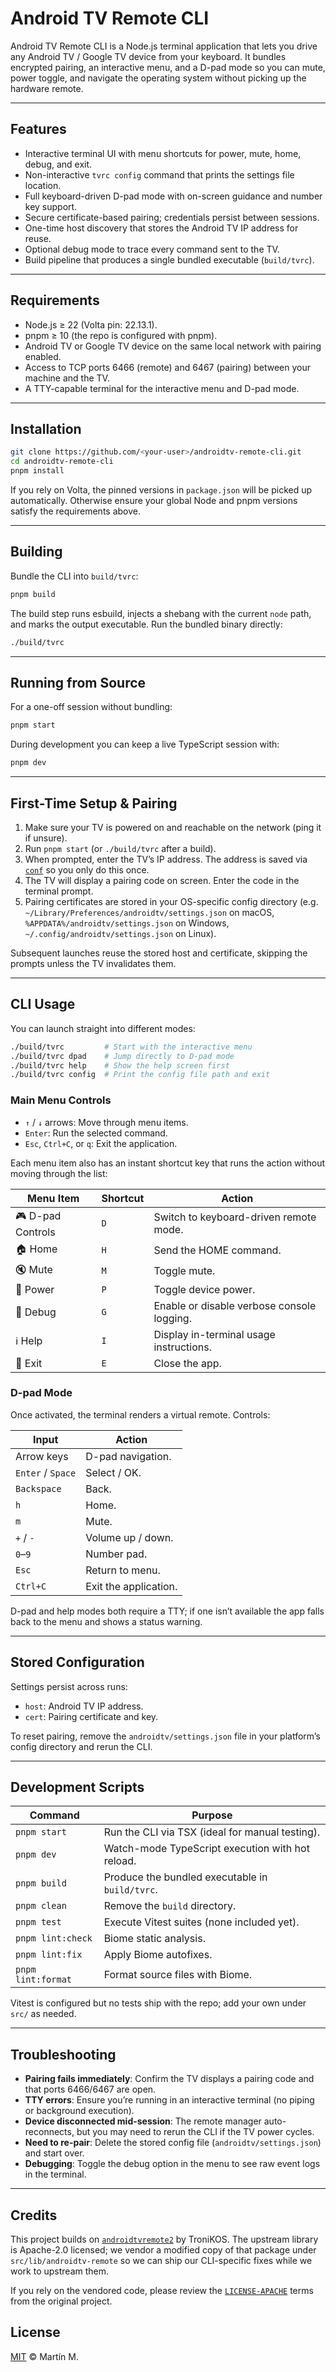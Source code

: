 # Android TV Remote CLI

Android TV Remote CLI is a Node.js terminal application that lets you drive any Android TV / Google TV device from your keyboard. It bundles encrypted pairing, an interactive menu, and a D-pad mode so you can mute, power toggle, and navigate the operating system without picking up the hardware remote.

---

## Features

- Interactive terminal UI with menu shortcuts for power, mute, home, debug, and exit.
- Non-interactive `tvrc config` command that prints the settings file location.
- Full keyboard-driven D-pad mode with on-screen guidance and number key support.
- Secure certificate-based pairing; credentials persist between sessions.
- One-time host discovery that stores the Android TV IP address for reuse.
- Optional debug mode to trace every command sent to the TV.
- Build pipeline that produces a single bundled executable (`build/tvrc`).

---

## Requirements

- Node.js ≥ 22 (Volta pin: 22.13.1).
- pnpm ≥ 10 (the repo is configured with pnpm).
- Android TV or Google TV device on the same local network with pairing enabled.
- Access to TCP ports 6466 (remote) and 6467 (pairing) between your machine and the TV.
- A TTY-capable terminal for the interactive menu and D-pad mode.

---

## Installation

```bash
git clone https://github.com/<your-user>/androidtv-remote-cli.git
cd androidtv-remote-cli
pnpm install
```

If you rely on Volta, the pinned versions in `package.json` will be picked up automatically. Otherwise ensure your global Node and pnpm versions satisfy the requirements above.

---

## Building

Bundle the CLI into `build/tvrc`:

```bash
pnpm build
```

The build step runs esbuild, injects a shebang with the current `node` path, and marks the output executable. Run the bundled binary directly:

```bash
./build/tvrc
```

---

## Running from Source

For a one-off session without bundling:

```bash
pnpm start
```

During development you can keep a live TypeScript session with:

```bash
pnpm dev
```

---

## First-Time Setup & Pairing

1. Make sure your TV is powered on and reachable on the network (ping it if unsure).
2. Run `pnpm start` (or `./build/tvrc` after a build).
3. When prompted, enter the TV’s IP address. The address is saved via [`conf`](https://github.com/sindresorhus/conf) so you only do this once.
4. The TV will display a pairing code on screen. Enter the code in the terminal prompt.
5. Pairing certificates are stored in your OS-specific config directory (e.g. `~/Library/Preferences/androidtv/settings.json` on macOS, `%APPDATA%/androidtv/settings.json` on Windows, `~/.config/androidtv/settings.json` on Linux).

Subsequent launches reuse the stored host and certificate, skipping the prompts unless the TV invalidates them.

---

## CLI Usage

You can launch straight into different modes:

```bash
./build/tvrc         # Start with the interactive menu
./build/tvrc dpad    # Jump directly to D-pad mode
./build/tvrc help    # Show the help screen first
./build/tvrc config  # Print the config file path and exit
```

### Main Menu Controls

- `↑` / `↓` arrows: Move through menu items.
- `Enter`: Run the selected command.
- `Esc`, `Ctrl+C`, or `q`: Exit the application.

Each menu item also has an instant shortcut key that runs the action without moving through the list:

| Menu Item        | Shortcut | Action                                         |
| ---------------- | -------- | ---------------------------------------------- |
| 🎮 D-pad Controls | `D`      | Switch to keyboard-driven remote mode.        |
| 🏠 Home           | `H`      | Send the HOME command.                         |
| 🔇 Mute           | `M`      | Toggle mute.                                   |
| 🔌 Power          | `P`      | Toggle device power.                           |
| 🐞 Debug          | `G`      | Enable or disable verbose console logging.     |
| ℹ️ Help           | `I`      | Display in-terminal usage instructions.        |
| 🚪 Exit           | `E`      | Close the app.                                 |

### D-pad Mode

Once activated, the terminal renders a virtual remote. Controls:

| Input            | Action                     |
| ---------------- | -------------------------- |
| Arrow keys       | D-pad navigation.          |
| `Enter` / `Space`| Select / OK.               |
| `Backspace`      | Back.                      |
| `h`              | Home.                      |
| `m`              | Mute.                      |
| `+` / `-`        | Volume up / down.          |
| `0`–`9`          | Number pad.                |
| `Esc`            | Return to menu.            |
| `Ctrl+C`         | Exit the application.      |

D-pad and help modes both require a TTY; if one isn’t available the app falls back to the menu and shows a status warning.

---

## Stored Configuration

Settings persist across runs:

- `host`: Android TV IP address.
- `cert`: Pairing certificate and key.

To reset pairing, remove the `androidtv/settings.json` file in your platform’s config directory and rerun the CLI.

---

## Development Scripts

| Command             | Purpose                                            |
| ------------------- | -------------------------------------------------- |
| `pnpm start`        | Run the CLI via TSX (ideal for manual testing).    |
| `pnpm dev`          | Watch-mode TypeScript execution with hot reload.   |
| `pnpm build`        | Produce the bundled executable in `build/tvrc`.    |
| `pnpm clean`        | Remove the `build` directory.                      |
| `pnpm test`         | Execute Vitest suites (none included yet).         |
| `pnpm lint:check`   | Biome static analysis.                             |
| `pnpm lint:fix`     | Apply Biome autofixes.                             |
| `pnpm lint:format`  | Format source files with Biome.                    |

Vitest is configured but no tests ship with the repo; add your own under `src/` as needed.

---

## Troubleshooting

- **Pairing fails immediately**: Confirm the TV displays a pairing code and that ports 6466/6467 are open.
- **TTY errors**: Ensure you’re running in an interactive terminal (no piping or background execution).
- **Device disconnected mid-session**: The remote manager auto-reconnects, but you may need to rerun the CLI if the TV power cycles.
- **Need to re-pair**: Delete the stored config file (`androidtv/settings.json`) and start over.
- **Debugging**: Toggle the debug option in the menu to see raw event logs in the terminal.

---

## Credits

This project builds on [`androidtvremote2`](https://github.com/tronikos/androidtvremote2/) by TroniKOS. The upstream library is Apache-2.0 licensed; we vendor a modified copy of that package under `src/lib/androidtv-remote` so we can ship our CLI-specific fixes while we work to upstream them.

If you rely on the vendored code, please review the [`LICENSE-APACHE`](https://www.apache.org/licenses/LICENSE-2.0) terms from the original project.


## License

[MIT](./LICENSE) © Martín M.
